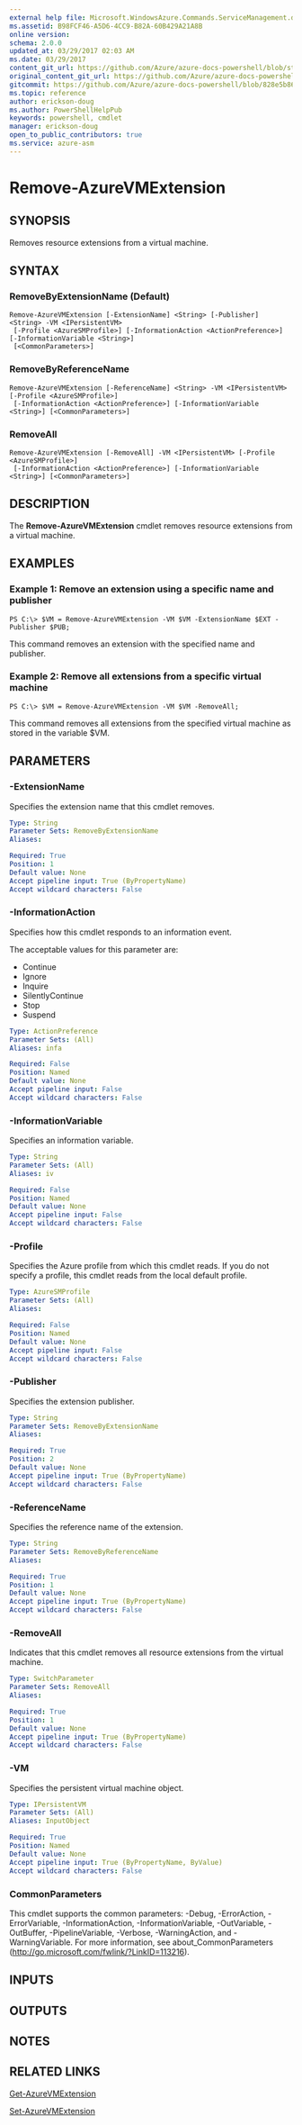 ```yaml
---
external help file: Microsoft.WindowsAzure.Commands.ServiceManagement.dll-Help.xml
ms.assetid: B98FCF46-A5D6-4CC9-B82A-60B429A21A8B
online version:
schema: 2.0.0
updated_at: 03/29/2017 02:03 AM
ms.date: 03/29/2017
content_git_url: https://github.com/Azure/azure-docs-powershell/blob/staging/azureps-cmdlets-docs/ServiceManagement/Azure/v3.7.0/Remove-AzureVMExtension.md
original_content_git_url: https://github.com/Azure/azure-docs-powershell/blob/staging/azureps-cmdlets-docs/ServiceManagement/Azure/v3.7.0/Remove-AzureVMExtension.md
gitcommit: https://github.com/Azure/azure-docs-powershell/blob/828e5b8648af6bdf3119ffe0cd409647f00de183
ms.topic: reference
author: erickson-doug
ms.author: PowerShellHelpPub
keywords: powershell, cmdlet
manager: erickson-doug
open_to_public_contributors: true
ms.service: azure-asm
---
```


# Remove-AzureVMExtension

## SYNOPSIS
Removes resource extensions from a virtual machine.

## SYNTAX

### RemoveByExtensionName (Default)
```
Remove-AzureVMExtension [-ExtensionName] <String> [-Publisher] <String> -VM <IPersistentVM>
 [-Profile <AzureSMProfile>] [-InformationAction <ActionPreference>] [-InformationVariable <String>]
 [<CommonParameters>]
```

### RemoveByReferenceName
```
Remove-AzureVMExtension [-ReferenceName] <String> -VM <IPersistentVM> [-Profile <AzureSMProfile>]
 [-InformationAction <ActionPreference>] [-InformationVariable <String>] [<CommonParameters>]
```

### RemoveAll
```
Remove-AzureVMExtension [-RemoveAll] -VM <IPersistentVM> [-Profile <AzureSMProfile>]
 [-InformationAction <ActionPreference>] [-InformationVariable <String>] [<CommonParameters>]
```

## DESCRIPTION
The **Remove-AzureVMExtension** cmdlet removes resource extensions from a virtual machine.

## EXAMPLES

### Example 1: Remove an extension using a specific name and publisher
```
PS C:\> $VM = Remove-AzureVMExtension -VM $VM -ExtensionName $EXT -Publisher $PUB;
```

This command removes an extension with the specified name and publisher.

### Example 2: Remove all extensions from a specific virtual machine
```
PS C:\> $VM = Remove-AzureVMExtension -VM $VM -RemoveAll;
```

This command removes all extensions from the specified virtual machine as stored in the variable $VM.

## PARAMETERS

### -ExtensionName
Specifies the extension name that this cmdlet removes.

```yaml
Type: String
Parameter Sets: RemoveByExtensionName
Aliases: 

Required: True
Position: 1
Default value: None
Accept pipeline input: True (ByPropertyName)
Accept wildcard characters: False
```

### -InformationAction
Specifies how this cmdlet responds to an information event.

The acceptable values for this parameter are:

- Continue
- Ignore
- Inquire
- SilentlyContinue
- Stop
- Suspend

```yaml
Type: ActionPreference
Parameter Sets: (All)
Aliases: infa

Required: False
Position: Named
Default value: None
Accept pipeline input: False
Accept wildcard characters: False
```

### -InformationVariable
Specifies an information variable.

```yaml
Type: String
Parameter Sets: (All)
Aliases: iv

Required: False
Position: Named
Default value: None
Accept pipeline input: False
Accept wildcard characters: False
```

### -Profile
Specifies the Azure profile from which this cmdlet reads.
If you do not specify a profile, this cmdlet reads from the local default profile.

```yaml
Type: AzureSMProfile
Parameter Sets: (All)
Aliases: 

Required: False
Position: Named
Default value: None
Accept pipeline input: False
Accept wildcard characters: False
```

### -Publisher
Specifies the extension publisher.

```yaml
Type: String
Parameter Sets: RemoveByExtensionName
Aliases: 

Required: True
Position: 2
Default value: None
Accept pipeline input: True (ByPropertyName)
Accept wildcard characters: False
```

### -ReferenceName
Specifies the reference name of the extension.

```yaml
Type: String
Parameter Sets: RemoveByReferenceName
Aliases: 

Required: True
Position: 1
Default value: None
Accept pipeline input: True (ByPropertyName)
Accept wildcard characters: False
```

### -RemoveAll
Indicates that this cmdlet removes all resource extensions from the virtual machine.

```yaml
Type: SwitchParameter
Parameter Sets: RemoveAll
Aliases: 

Required: True
Position: 1
Default value: None
Accept pipeline input: True (ByPropertyName)
Accept wildcard characters: False
```

### -VM
Specifies the persistent virtual machine object.

```yaml
Type: IPersistentVM
Parameter Sets: (All)
Aliases: InputObject

Required: True
Position: Named
Default value: None
Accept pipeline input: True (ByPropertyName, ByValue)
Accept wildcard characters: False
```

### CommonParameters
This cmdlet supports the common parameters: -Debug, -ErrorAction, -ErrorVariable, -InformationAction, -InformationVariable, -OutVariable, -OutBuffer, -PipelineVariable, -Verbose, -WarningAction, and -WarningVariable. For more information, see about_CommonParameters (http://go.microsoft.com/fwlink/?LinkID=113216).

## INPUTS

## OUTPUTS

## NOTES

## RELATED LINKS

[Get-AzureVMExtension](./Get-AzureVMExtension.md)

[Set-AzureVMExtension](./Set-AzureVMExtension.md)


